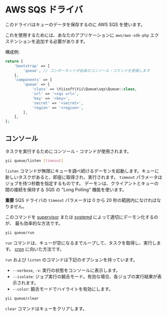 AWS SQS ドライバ
================

このドライバはキューのデータを保存するのに AWS SQS を使います。

これを使用するためには、あなたのアプリケーションに `aws/aws-sdk-php` エクステンションを追加する必要があります。

構成例:

```php
return [
    'bootstrap' => [
        'queue', // コンポーネントが自身のコンソール・コマンドを登録します
    ],
    'components' => [
        'queue' => [
            'class' => \Yiisoft\Yii\Queue\sqs\Queue::class,
            'url' => '<sqs url>',
            'key' => '<key>',
            'secret' => '<secret>',
            'region' => '<region>',
        ],
    ],
];
```

コンソール
----------

タスクを実行するためにコンソール・コマンドが使用されます。

```sh
yii queue/listen [timeout]
```

`listen` コマンドが無限にキューを調べ続けるデーモンを起動します。キューに新しいタスクがあると、即座に取得され、実行されます。
`timeout` パラメータはジョブを待つ秒数を指定するものです。
デーモンは、クライアントとキューの間の接続を保持する SQS の "Long Polling" 機能を使います。

**重要** SQS ドライバの `timeout` パラメータは 0 から 20 秒の範囲内になければなりません。

このコマンドを [supervisor](worker.md#supervisor) または [systemd](worker.md#systemd) によって適切にデーモン化するのが、
最も効率的な方法です。

```sh
yii queue/run
```

`run` コマンドは、キューが空になるまでループして、タスクを取得し、実行します。
[cron](worker.md#cron) に向いた方法です。

`run` および `listen` のコマンドは下記のオプションを持っています。

- `--verbose`, `-v`: 実行の状態をコンソールに表示します。
- `--isolate`: ジョブ実行の饒舌モード。有効な場合、各ジョブの実行結果が表示されます。
- `--color`: 饒舌モードでハイライトを有効にします。

```sh
yii queue/clear
```

`clear` コマンドはキューをクリアします。


